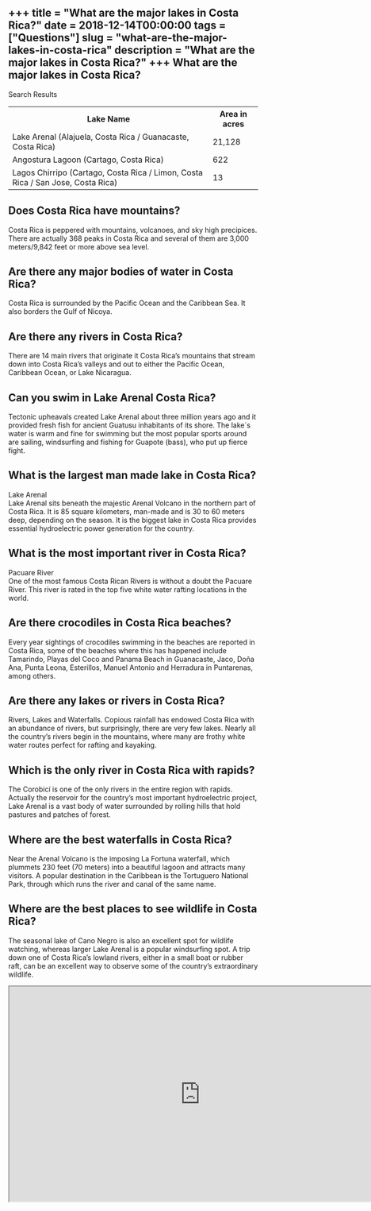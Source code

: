 +++
title = "What are the major lakes in Costa Rica?"
date = 2018-12-14T00:00:00
tags = ["Questions"]
slug = "what-are-the-major-lakes-in-costa-rica"
description = "What are the major lakes in Costa Rica?"
+++
What are the major lakes in Costa Rica?
---------------------------------------

Search Results

<table><tr><th>Lake Name</th><th>Area in acres</th></tr><tr><td>Lake Arenal (Alajuela, Costa Rica / Guanacaste, Costa Rica)</td><td>21,128</td></tr><tr><td>Angostura Lagoon (Cartago, Costa Rica)</td><td>622</td></tr><tr><td>Lagos Chirripo (Cartago, Costa Rica / Limon, Costa Rica / San Jose, Costa Rica)</td><td>13</td></tr></table>

Does Costa Rica have mountains?
-------------------------------

Costa Rica is peppered with mountains, volcanoes, and sky high precipices. There are actually 368 peaks in Costa Rica and several of them are 3,000 meters/9,842 feet or more above sea level.

Are there any major bodies of water in Costa Rica?
--------------------------------------------------

Costa Rica is surrounded by the Pacific Ocean and the Caribbean Sea. It also borders the Gulf of Nicoya.

Are there any rivers in Costa Rica?
-----------------------------------

There are 14 main rivers that originate it Costa Rica’s mountains that stream down into Costa Rica’s valleys and out to either the Pacific Ocean, Caribbean Ocean, or Lake Nicaragua.

Can you swim in Lake Arenal Costa Rica?
---------------------------------------

Tectonic upheavals created Lake Arenal about three million years ago and it provided fresh fish for ancient Guatusu inhabitants of its shore. The lake´s water is warm and fine for swimming but the most popular sports around are sailing, windsurfing and fishing for Guapote (bass), who put up fierce fight.

What is the largest man made lake in Costa Rica?
------------------------------------------------

Lake Arenal  
Lake Arenal sits beneath the majestic Arenal Volcano in the northern part of Costa Rica. It is 85 square kilometers, man-made and is 30 to 60 meters deep, depending on the season. It is the biggest lake in Costa Rica provides essential hydroelectric power generation for the country.

What is the most important river in Costa Rica?
-----------------------------------------------

Pacuare River  
One of the most famous Costa Rican Rivers is without a doubt the Pacuare River. This river is rated in the top five white water rafting locations in the world.

Are there crocodiles in Costa Rica beaches?
-------------------------------------------

Every year sightings of crocodiles swimming in the beaches are reported in Costa Rica, some of the beaches where this has happened include Tamarindo, Playas del Coco and Panama Beach in Guanacaste, Jaco, Doña Ana, Punta Leona, Esterillos, Manuel Antonio and Herradura in Puntarenas, among others.

Are there any lakes or rivers in Costa Rica?
--------------------------------------------

Rivers, Lakes and Waterfalls. Copious rainfall has endowed Costa Rica with an abundance of rivers, but surprisingly, there are very few lakes. Nearly all the country’s rivers begin in the mountains, where many are frothy white water routes perfect for rafting and kayaking.

Which is the only river in Costa Rica with rapids?
--------------------------------------------------

The Corobicí is one of the only rivers in the entire region with rapids. Actually the reservoir for the country’s most important hydroelectric project, Lake Arenal is a vast body of water surrounded by rolling hills that hold pastures and patches of forest.

Where are the best waterfalls in Costa Rica?
--------------------------------------------

Near the Arenal Volcano is the imposing La Fortuna waterfall, which plummets 230 feet (70 meters) into a beautiful lagoon and attracts many visitors. A popular destination in the Caribbean is the Tortuguero National Park, through which runs the river and canal of the same name.

Where are the best places to see wildlife in Costa Rica?
--------------------------------------------------------

The seasonal lake of Cano Negro is also an excellent spot for wildlife watching, whereas larger Lake Arenal is a popular windsurfing spot. A trip down one of Costa Rica’s lowland rivers, either in a small boat or rubber raft, can be an excellent way to observe some of the country’s extraordinary wildlife.

<iframe allow="accelerometer; autoplay; clipboard-write; encrypted-media; gyroscope; picture-in-picture" allowfullscreen="" class="__youtube_prefs__  epyt-is-override  no-lazyload" data-no-lazy="1" data-origheight="433" data-origwidth="770" data-skipgform_ajax_framebjll="" height="433" id="_ytid_36635" loading="lazy" src="https://www.youtube.com/embed/BsqKTJtK_vw?enablejsapi=1&autoplay=0&cc_load_policy=0&cc_lang_pref=&iv_load_policy=1&loop=0&modestbranding=0&rel=1&fs=1&playsinline=0&autohide=2&theme=dark&color=red&controls=1&" title="YouTube player" width="770"></iframe>
